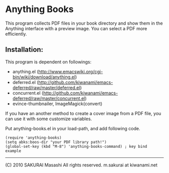 # Anything Books

This program collects PDF files in your book directory and show them in the Anything interface with a preview image. You can select a PDF more efficiently.

## Installation:

This program is dependent on followings:

- anything.el (http://www.emacswiki.org/cgi-bin/wiki/download/anything.el)
- deferred.el (http://github.com/kiwanami/emacs-deferred/raw/master/deferred.el)
- concurrent.el (http://github.com/kiwanami/emacs-deferred/raw/master/concurrent.el)
- evince-thumbnailer, ImageMagick(convert)

If you have an another method to create a cover image from a PDF file, 
you can use it with some customize variables.

Put anything-books.el in your load-path, and add following code.

    (require 'anything-books)
    (setq abks:boos-dir "your PDF library path!")
    (global-set-key (kbd "M-8") 'anything-books-command) ; key bind example


----
(C) 2010 SAKURAI Masashi All rights reserved. m.sakurai at kiwanami.net
